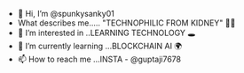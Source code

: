 - 👋 Hi, I’m @spunkysanky01
- What describes me..... "TECHNOPHILIC FROM KIDNEY" 👩‍💻
- 👀 I’m interested in ..LEARNING TECHNOLOGY 🕳
- 🌱 I’m currently learning ...BLOCKCHAIN AI 🌍
- 📫 How to reach me ...INSTA - @guptaji7678

<!---
spunkysanky01/spunkysanky01 is a ✨ special ✨ repository because its `README.md` (this file) appears on your GitHub profile.
You can click the Preview link to take a look at your changes.
--->
